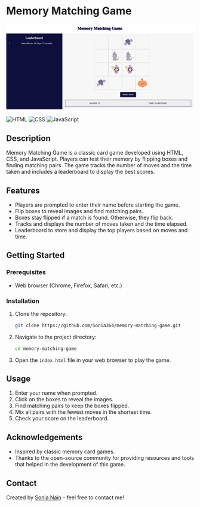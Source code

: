# Memory Matching Game

![Memory Matching Game Main Image](images/mmg-main-img.png)

![HTML](https://img.shields.io/badge/HTML-5-orange)
![CSS](https://img.shields.io/badge/CSS-3-blue)
![JavaScript](https://img.shields.io/badge/JavaScript-ES6-yellow)

## Description

Memory Matching Game is a classic card game developed using HTML, CSS, and JavaScript. Players can test their memory by flipping boxes and finding matching pairs. The game tracks the number of moves and the time taken and includes a leaderboard to display the best scores.

## Features

- Players are prompted to enter their name before starting the game.
- Flip boxes to reveal images and find matching pairs.
- Boxes stay flipped if a match is found. Otherwise, they flip back.
- Tracks and displays the number of moves taken and the time elapsed.
- Leaderboard to store and display the top players based on moves and time.

## Getting Started

### Prerequisites

- Web browser (Chrome, Firefox, Safari, etc.)

### Installation

1. Clone the repository:

    ```bash
    git clone https://github.com/Sonia364/memory-matching-game.git
    ```

2. Navigate to the project directory:

    ```bash
    cd memory-matching-game
    ```

3. Open the `index.html` file in your web browser to play the game.

## Usage

1. Enter your name when prompted.
2. Click on the boxes to reveal the images.
3. Find matching pairs to keep the boxes flipped.
4. Mix all pairs with the fewest moves in the shortest time.
5. Check your score on the leaderboard.

## Acknowledgements

- Inspired by classic memory card games.
- Thanks to the open-source community for providing resources and tools that helped in the development of this game.

## Contact

Created by [Sonia Nain](https://github.com/Sonia364/) - feel free to contact me!

